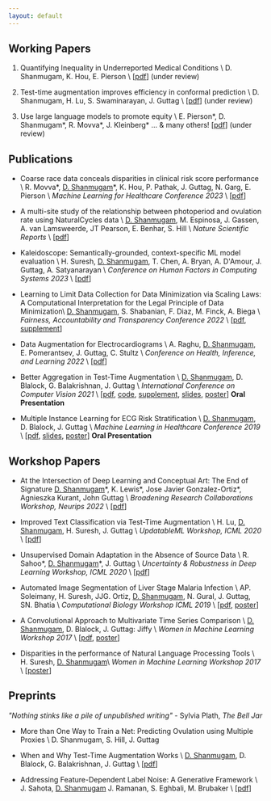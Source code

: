 ```yaml
---
layout: default
---
```


## Working Papers

1. Quantifying Inequality in Underreported Medical Conditions \\
D. Shanmugam, K. Hou, E. Pierson \\
[[pdf](https://arxiv.org/abs/2110.04133)] (under review)

2. Test-time augmentation improves efficiency in conformal prediction \\
D. Shanmugam, H. Lu, S. Swaminarayan, J. Guttag \\
[[pdf](pdfs/tta_icml_2024.pdf)] (under review)

3. Use large language models to promote equity \\
E. Pierson\*, D. Shanmugam\*, R. Movva\*, J. Kleinberg\* ... & many others!
[[pdf](https://arxiv.org/abs/2312.14804)] (under review)

## Publications

- Coarse race data conceals disparities in clinical risk score performance \\
R. Movva\*, <u>D. Shanmugam</u>\*, K. Hou, P. Pathak, J. Guttag, N. Garg, E. Pierson \\
*Machine Learning for Healthcare Conference 2023* \\
[[pdf](https://arxiv.org/abs/2304.09270)]

- A multi-site study of the relationship between photoperiod and ovulation rate using NaturalCycles data \\
<u>D. Shanmugam</u>, M. Espinosa, J. Gassen, A. van Lamsweerde, JT Pearson, E. Benhar, S. Hill \\
*Nature Scientific Reports* \\
[[pdf](https://www.nature.com/articles/s41598-023-34940-z)]

- Kaleidoscope: Semantically-grounded, context-specific ML model evaluation \\
H. Suresh, <u>D. Shanmugam</u>, T. Chen, A. Bryan, A. D'Amour, J. Guttag, A. Satyanarayan \\
*Conference on Human Factors in Computing Systems 2023* \\
[[pdf](https://doi.org/10.1145/3544548.3581482)]

- Learning to Limit Data Collection for Data Minimization via Scaling Laws: A Computational Interpretation for the Legal Principle  of Data Minimization\\
<u>D. Shanmugam</u>, S. Shabanian, F. Diaz, M. Finck, A. Biega \\
*Fairness, Accountability and Transparency Conference 2022* \\
[[pdf](pdfs/facct_2022_lldc.pdf), [supplement](pdfs/facct_2022_lldc_supp.pdf)]

- Data Augmentation for Electrocardiograms  \\
A. Raghu, <u>D. Shanmugam</u>, E. Pomerantsev, J. Guttag, C. Stultz \\
*Conference on Health, Inference, and Learning 2022* \\
[[pdf](https://arxiv.org/abs/2204.04360)]

- Better Aggregation in Test-Time Augmentation \\
<u>D. Shanmugam</u>, D. Blalock, G. Balakrishnan, J. Guttag \\
*International Conference on Computer Vision 2021* \\
[[pdf](pdfs/tta_iccv_2021.pdf), [code](https://github.com/divyashan/test-time-augmentation), [supplement](pdfs/2021_ICCV_TTA_supplement.pdf), [slides](pdfs/tta_iccv_slides.pdf), [poster](pdfs/tta_iccv_poster.pdf)] **Oral Presentation**

- Multiple Instance Learning for ECG Risk Stratification \\
<u>D. Shanmugam</u>, D. Blalock, J. Guttag \\
*Machine Learning in Healthcare Conference 2019* \\
[[pdf](pdfs/ecg_mlhc_2019.pdf), [slides](pdfs/ecg_mlhc_slides.pdf), [poster](pdfs/ecg_mlhc_poster.pdf)] **Oral Presentation**

## Workshop Papers

- At the Intersection of Deep Learning and Conceptual Art: The End of Signature
<u>D. Shanmugam</u>\*, K. Lewis\*, Jose Javier Gonzalez-Ortiz\*, Agnieszka Kurant, John Guttag \\
*Broadening Research Collaborations Workshop, Neurips 2022* \\
[[pdf](https://arxiv.org/abs/2207.04312)]


- Improved Text Classification via Test-Time Augmentation \\
H. Lu, <u>D. Shanmugam</u>, H. Suresh, J. Guttag \\
*UpdatableML Workshop, ICML 2020* \\
[[pdf](https://arxiv.org/abs/2206.13607)]

- Unsupervised Domain Adaptation in the Absence of Source Data \\
R. Sahoo\*, <u>D. Shanmugam</u>*, J. Guttag \\
*Uncertainty & Robustness in Deep Learning Workshop, ICML 2020* \\
[[pdf](pdfs/udl_icml_2020.pdf)]

- Automated Image Segmentation of Liver Stage Malaria Infection \\
AP. Soleimany, H. Suresh, JJG. Ortiz, <u>D. Shanmugam</u>, N. Gural, J. Guttag, SN. Bhatia \\
*Computational Biology Workshop ICML 2019* \\
[[pdf](pdfs/icml_workshop_2019.pdf), [poster](pdfs/icml_2019_poster.pdf)]

- A Convolutional Approach to Multivariate Time Series Comparison \\
<u>D. Shanmugam</u>, D. Blalock, J. Guttag: Jiffy \\
*Women in Machine Learning Workshop 2017* \\
[[pdf](pdfs/jiffy.pdf), [poster](pdfs/jiffy_wiml_poster.pdf)]

- Disparities in the performance of Natural Language Processing Tools \\
H. Suresh, <u>D. Shanmugam</u>\\
*Women in Machine Learning Workshop 2017* \\
[[poster](pdfs/wimlposter_2017.pdf)]

## Preprints 

_"Nothing stinks like a pile of unpublished writing"_ - Sylvia Plath, _The Bell Jar_

- More than One Way to Train a Net: Predicting Ovulation using Multiple Proxies \\
D. Shanmugam, S. Hill, J. Guttag


- When and Why Test-Time Augmentation Works \\
<u>D. Shanmugam</u>, D. Blalock, G. Balakrishnan, J. Guttag \\
[[pdf](pdfs/when_and_why.pdf)] 


- Addressing Feature-Dependent Label Noise: A Generative Framework \\
J. Sahota, <u>D. Shanmugam</u> J. Ramanan, S. Eghbali, M. Brubaker \\
[[pdf](pdfs/KDD_2019_label_noise_correction.pdf)]
